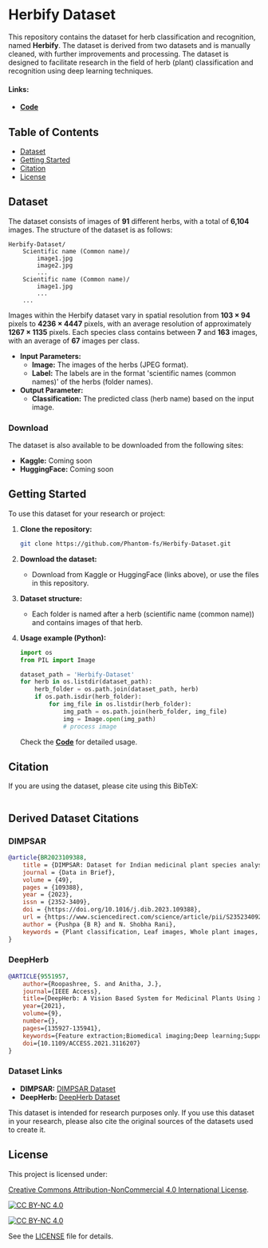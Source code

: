 # Herbify Dataset

This repository contains the dataset for herb classification and recognition, named **Herbify**. The dataset is derived from two datasets and is manually cleaned, with further improvements and processing. The dataset is designed to facilitate research in the field of herb (plant) classification and recognition using deep learning techniques.

#### Links:

- **[Code](https://github.com/Phantom-fs/Herbify-Dataset)**

## Table of Contents

- [Dataset](#dataset)
- [Getting Started](#getting-started)
- [Citation](#citation)
- [License](#license)

## Dataset

The dataset consists of images of **91** different herbs, with a total of **6,104** images. The structure of the dataset is as follows:

```text
Herbify-Dataset/
    Scientific name (Common name)/
        image1.jpg
        image2.jpg
        ...
    Scientific name (Common name)/
        image1.jpg
        ...
    ...
```

Images within the Herbify dataset vary in spatial resolution from **103 × 94** pixels to **4236 × 4447** pixels, with an average resolution of approximately **1267 × 1135** pixels. Each species class contains between **7** and **163** images, with an average of **67** images per class.

- **Input Parameters:**
  - **Image:** The images of the herbs (JPEG format).
  - **Label:** The labels are in the format 'scientific names (common names)' of the herbs (folder names).
- **Output Parameter:**
  - **Classification:** The predicted class (herb name) based on the input image.

### Download

The dataset is also available to be downloaded from the following sites:

- **Kaggle:** Coming soon
- **HuggingFace:** Coming soon

## Getting Started

To use this dataset for your research or project:

1. **Clone the repository:**

   ```sh
   git clone https://github.com/Phantom-fs/Herbify-Dataset.git
   ```

2. **Download the dataset:**
   - Download from Kaggle or HuggingFace (links above), or use the files in this repository.

3. **Dataset structure:**
   - Each folder is named after a herb (scientific name (common name)) and contains images of that herb.

4. **Usage example (Python):**

   ```python
   import os
   from PIL import Image

   dataset_path = 'Herbify-Dataset'
   for herb in os.listdir(dataset_path):
       herb_folder = os.path.join(dataset_path, herb)
       if os.path.isdir(herb_folder):
           for img_file in os.listdir(herb_folder):
               img_path = os.path.join(herb_folder, img_file)
               img = Image.open(img_path)
               # process image
   ```

    Check the **[Code](https://github.com/Phantom-fs/Herbify-Dataset)** for detailed usage.

## Citation

If you are using the dataset, please cite using this BibTeX:

```bibtex

```

## Derived Dataset Citations

### DIMPSAR

```bibtex
@article{BR2023109388,
    title = {DIMPSAR: Dataset for Indian medicinal plant species analysis and recognition},
    journal = {Data in Brief},
    volume = {49},
    pages = {109388},
    year = {2023},
    issn = {2352-3409},
    doi = {https://doi.org/10.1016/j.dib.2023.109388},
    url = {https://www.sciencedirect.com/science/article/pii/S2352340923005000},
    author = {Pushpa {B R} and N. Shobha Rani},
    keywords = {Plant classification, Leaf images, Whole plant images, Mobile captured images, Plant/leaf analysis},
}
```

### DeepHerb

```bibtex
@ARTICLE{9551957,
    author={Roopashree, S. and Anitha, J.},
    journal={IEEE Access},
    title={DeepHerb: A Vision Based System for Medicinal Plants Using Xception Features},
    year={2021},
    volume={9},
    number={},
    pages={135927-135941},
    keywords={Feature extraction;Biomedical imaging;Deep learning;Support vector machines;Neural networks;Transfer learning;Convolutional neural networks;Bayesian optimization;computer vision;deep learning;medicinal plants;support vector machine;transfer learning;Xception},
    doi={10.1109/ACCESS.2021.3116207}
}
```

### Dataset Links

- **DIMPSAR:** [DIMPSAR Dataset](https://data.mendeley.com/datasets/748f8jkphb/2)
- **DeepHerb:** [DeepHerb Dataset](https://data.mendeley.com/datasets/nnytj2v3n5/1)

This dataset is intended for research purposes only. If you use this dataset in your research, please also cite the original sources of the datasets used to create it. 

## License

This project is licensed under:

[Creative Commons Attribution-NonCommercial 4.0 International License][cc-by-nc].

[![CC BY-NC 4.0][cc-by-nc-shield]][cc-by-nc]

[![CC BY-NC 4.0][cc-by-nc-image]][cc-by-nc]

[cc-by-nc]: https://creativecommons.org/licenses/by-nc/4.0/
[cc-by-nc-image]: https://licensebuttons.net/l/by-nc/4.0/88x31.png
[cc-by-nc-shield]: https://img.shields.io/badge/License-CC%20BY--NC%204.0-lightgrey.svg

See the [LICENSE](LICENSE) file for details.